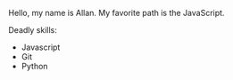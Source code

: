 Hello, my name is Allan.
My favorite path is the JavaScript.

Deadly skills:
* Javascript
* Git
* Python